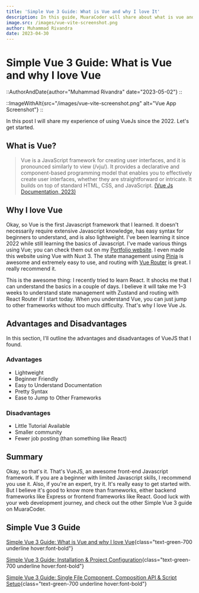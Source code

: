 ```yaml
---
title: 'Simple Vue 3 Guide: What is Vue and why I love It'
description: In this guide, MuaraCoder will share about what is vue and why I love vue, along with the advantages and disadvantages.
image.src: /images/vue-vite-screenshot.png
author: Muhammad Rivandra
date: 2023-04-30
---
```


# Simple Vue 3 Guide: What is Vue and why I love Vue

::AuthorAndDate{author="Muhammad Rivandra" date="2023-05-02"}
::

::ImageWithAlt{src="/images/vue-vite-screenshot.png" alt="Vue App Screenshot"}
::

In this post I will share my experience of using VueJs since the 2022. Let's get started. 

## What is Vue?

>Vue is a JavaScript framework for creating user interfaces, and it is pronounced similarly to view (/vju/). It provides a declarative and component-based programming model that enables you to effectively create user interfaces, whether they are straightforward or intricate. It builds on top of standard HTML, CSS, and JavaScript. [(Vue Js Documentation, 2023)](https://vuejs.org/guide/introduction.html#what-is-vue)


## Why I love Vue

Okay, so Vue is the first Javascript framework that I learned. It doesn't necessarily require extensive Javascript knowledge, has easy syntax for beginners to understand, and is also lightweight. I've been learning it since 2022 while still learning the basics of Javascript. I've made various things using Vue; you can check them out on my [Portfolio website](https://muhammad-rivandra.netlify.app/#/). I even made this website using Vue with Nuxt 3. The state management using [Pinia](https://pinia.vuejs.org) is awesome and extremely easy to use, and routing with [Vue Router](https://router.vuejs.org) is great. I really recommend it. 


This is the awesome thing: I recently tried to learn React. It shocks me that I can understand the basics in a couple of days. I believe it will take me 1–3 weeks to understand state management with Zustand and routing with React Router if I start today. When you understand Vue, you can just jump to other frameworks without too much difficulty. That's why I love Vue Js.

## Advantages and Disadvantages

In this section, I'll outline the advantages and disadvantages of VueJS that I found.


### Advantages

* Lightweight
* Beginner Friendly
* Easy to Understand Documentation
* Pretty Syntax
* Ease to Jump to Other Frameworks


### Disadvantages 

* Little Tutorial Available 
* Smaller community
* Fewer job posting (than something like React)


## Summary

Okay, so that's it. That's VueJS, an awesome front-end Javascript framework. If you are a beginner with limited Javascript skills, I recommend you use it. Also, if you're an expert, try it. It's really easy to get started with. But I believe it's good to know more than frameworks, either backend frameworks like Express or frontend frameworks like React. Good luck with your web development journey, and check out the other Simple Vue 3 guide on MuaraCoder.

## Simple Vue 3 Guide

[Simple Vue 3 Guide: What is Vue and why I love Vue](/front-end/what-is-vue-and-why-i-love-it){class="text-green-700 underline hover:font-bold"}

[Simple Vue 3 Guide: Installation & Project Configuration](/front-end/vue-installation-and-project-configuration){class="text-green-700 underline hover:font-bold"}

[Simple Vue 3 Guide: Single File Component, Composition API & Script Setup](/front-end/vue-sfc){class="text-green-700 underline hover:font-bold"}

<!-- [Simple Vue 3 Guide: Intro to Vue Router](/){class="text-green-700 underline hover:font-bold"}

[Simple Vue 3 Guide: Deploying Free on Netlify](/){class="text-green-700 underline hover:font-bold"}
 -->
